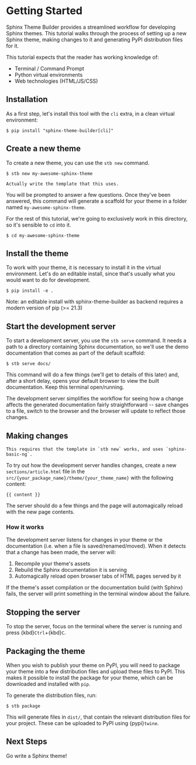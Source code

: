 # Getting Started

Sphinx Theme Builder provides a streamlined workflow for developing Sphinx
themes. This tutorial walks through the process of setting up a new Sphinx
theme, making changes to it and generating PyPI distribution files for it.

This tutorial expects that the reader has working knowledge of:

- Terminal / Command Prompt
- Python virtual environments
- Web technologies (HTML/JS/CSS)

[sphinx]: https://www.sphinx-doc.org/en/master/
[jinja]: https://palletsprojects.com/p/jinja/

## Installation

As a first step, let's install this tool with the `cli` extra, in a clean virtual environment:

```shell
$ pip install "sphinx-theme-builder[cli]"
```

## Create a new theme

To create a new theme, you can use the `stb new` command.

```shell
$ stb new my-awesome-sphinx-theme
```

```{todo}
Actually write the template that this uses.
```

You will be prompted to answer a few questions. Once they've been answered, this command will generate a scaffold for your theme in a folder named `my-awesome-sphinx-theme`.

For the rest of this tutorial, we're going to exclusively work in this directory, so it's sensible to `cd` into it.

```shell
$ cd my-awesome-sphinx-theme
```

[cookiecutter]: https://cookiecutter.readthedocs.io/
[cruft]: https://github.com/cruft/cruft

## Install the theme

To work with your theme, it is necessary to install it in the virtual environment. Let's do an editable install, since that's usually what you would want to do for development.

```shell
$ pip install -e .
```

Note: an editable install with sphinx-theme-builder as backend requires a modern version of pip (>= 21.3)

## Start the development server

To start a development server, you use the `stb serve` command. It needs a path to a directory containing Sphinx documentation, so we'll use the demo documentation that comes as part of the default scaffold:

```shell
$ stb serve docs/
```

This command will do a few things (we'll get to details of this later) and, after a short delay, opens your default browser to view the built documentation. Keep this terminal open/running.

The development server simplifies the workflow for seeing how a change affects the generated documentation fairly straightforward -- save changes to a file, switch to the browser and the browser will update to reflect those changes.

## Making changes

```{todo}
This requires that the template in `stb new` works, and uses `sphinx-basic-ng`.
```

To try out how the development server handles changes, create a new `sections/article.html` file in the `src/{your_package_name}/theme/{your_theme_name}` with the following content:

```jinja
{{ content }}
```

The server should do a few things and the page will automagically reload with the new page contents.

### How it works

The development server listens for changes in your theme or the documentation (i.e. when a file is saved/renamed/moved). When it detects that a change has been made, the server will:

1. Recompile your theme's assets
2. Rebuild the Sphinx documentation it is serving
3. Automagically reload open browser tabs of HTML pages served by it

If the theme's asset compilation or the documentation build (with Sphinx) fails, the server will print something in the terminal window about the failure.

## Stopping the server

To stop the server, focus on the terminal where the server is running and press {kbd}`Ctrl`+{kbd}`C`.

## Packaging the theme

When you wish to publish your theme on PyPI, you will need to package your theme into a few distribution files and upload these files to PyPI. This makes it possible to install the package for your theme, which can be downloaded and installed with `pip`.

To generate the distribution files, run:

```shell
$ stb package
```

This will generate files in `dist/`, that contain the relevant distribution files for your project. These can be uploaded to PyPI using {pypi}`twine`.

## Next Steps

Go write a Sphinx theme!
